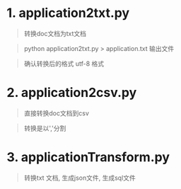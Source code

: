 # 1. application2txt.py  
> 转换doc文档为txt文档

> python application2txt.py > application.txt 输出文件

> 确认转换后的格式 utf-8 格式

# 2. application2csv.py
> 直接转换doc文档到csv

> 转换是以','分割

# 3. applicationTransform.py
> 转换txt 文档, 生成json文件, 生成sql文件